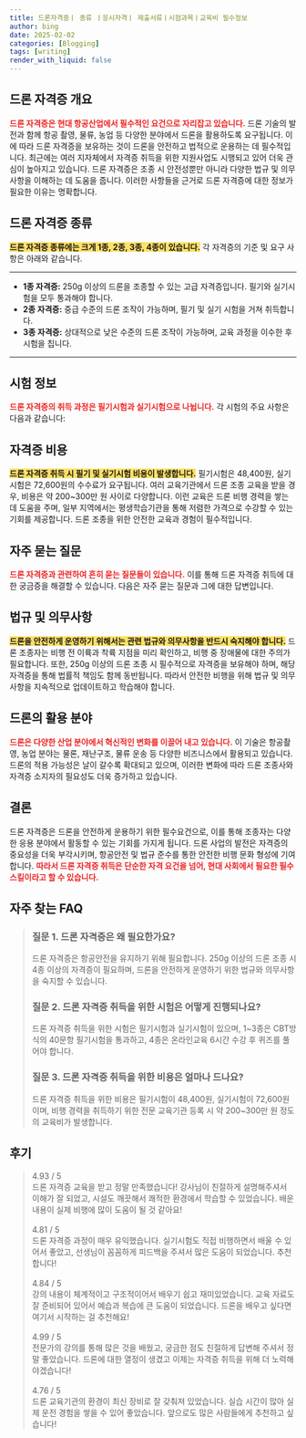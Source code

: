 ```yaml
---
title: 드론자격증ㅣ 종류 ㅣ응시자격ㅣ 제출서류ㅣ시험과목ㅣ교육비 필수정보
author: bing
date: 2025-02-02
categories: [Blogging]
tags: [writing]
render_with_liquid: false
---
```



<h2 id='드론 자격증 개요'>드론 자격증 개요</h2>

<p><b><span style="color: #ee2323;">드론 자격증은 현대 항공산업에서 필수적인 요건으로 자리잡고 있습니다.</span></b> 드론 기술의 발전과 함께 항공 촬영, 물류, 농업 등 다양한 분야에서 드론을 활용하도록 요구됩니다. 이에 따라 드론 자격증을 보유하는 것이 드론을 안전하고 법적으로 운용하는 데 필수적입니다. 최근에는 여러 지자체에서 자격증 취득을 위한 지원사업도 시행되고 있어 더욱 관심이 높아지고 있습니다. 드론 자격증은 조종 시 안전성뿐만 아니라 다양한 법규 및 의무사항을 이해하는 데 도움을 줍니다. 이러한 사항들을 근거로 드론 자격증에 대한 정보가 필요한 이유는 명확합니다.</p>

<h2 id='드론 자격증 종류'>드론 자격증 종류</h2>

<p><b><span style="background-color: #ffe066;">드론 자격증 종류에는 크게 1종, 2종, 3종, 4종이 있습니다.</span></b> 각 자격증의 기준 및 요구 사항은 아래와 같습니다.</p>

<hr />

<ul>
    <li><b>1종 자격증:</b> 250g 이상의 드론을 조종할 수 있는 고급 자격증입니다. 필기와 실기시험을 모두 통과해야 합니다.</li>
    <li><b>2종 자격증:</b> 중급 수준의 드론 조작이 가능하며, 필기 및 실기 시험을 거쳐 취득합니다.</li>
    <li><b>3종 자격증:</b> 상대적으로 낮은 수준의 드론 조작이 가능하며, 교육 과정을 이수한 후 시험을 칩니다.</li>
</ul>

<hr />

<h2 id='시험 정보'>시험 정보</h2>

<p><b><span style="color: #ee2323;">드론 자격증의 취득 과정은 필기시험과 실기시험으로 나뉩니다.</span></b> 각 시험의 주요 사항은 다음과 같습니다:</p>

<h2 id='자격증 비용'>자격증 비용</h2>

<p><b><span style="background-color: #ffe066;">드론 자격증 취득 시 필기 및 실기시험 비용이 발생합니다.</span></b> 필기시험은 48,400원, 실기시험은 72,600원의 수수료가 요구됩니다. 여러 교육기관에서 드론 조종 교육을 받을 경우, 비용은 약 200~300만 원 사이로 다양합니다. 이런 교육은 드론 비행 경력을 쌓는 데 도움을 주며, 일부 지역에서는 평생학습기관을 통해 저렴한 가격으로 수강할 수 있는 기회를 제공합니다. 드론 조종을 위한 안전한 교육과 경험이 필수적입니다.</p>

<h2 id='자주 묻는 질문'>자주 묻는 질문</h2>

<p><b><span style="color: #ee2323;">드론 자격증과 관련하여 흔히 묻는 질문들이 있습니다.</span></b> 이를 통해 드론 자격증 취득에 대한 궁금증을 해결할 수 있습니다. 다음은 자주 묻는 질문과 그에 대한 답변입니다.</p>

<h2 id='법규 및 의무사항'>법규 및 의무사항</h2>

<p><b><span style="background-color: #ffe066;">드론을 안전하게 운영하기 위해서는 관련 법규와 의무사항을 반드시 숙지해야 합니다.</span></b> 드론 조종자는 비행 전 이륙과 착륙 지점을 미리 확인하고, 비행 중 장애물에 대한 주의가 필요합니다. 또한, 250g 이상의 드론 조종 시 필수적으로 자격증을 보유해야 하며, 해당 자격증을 통해 법률적 책임도 함께 동반됩니다. 따라서 안전한 비행을 위해 법규 및 의무사항을 지속적으로 업데이트하고 학습해야 합니다.</p>

<h2 id='드론의 활용 분야'>드론의 활용 분야</h2>

<p><b><span style="color: #ee2323;">드론은 다양한 산업 분야에서 혁신적인 변화를 이끌어 내고 있습니다.</span></b> 이 기술은 항공촬영, 농업 분야는 물론, 재난구조, 물류 운송 등 다양한 비즈니스에서 활용되고 있습니다. 드론의 적용 가능성은 날이 갈수록 확대되고 있으며, 이러한 변화에 따라 드론 조종사와 자격증 소지자의 필요성도 더욱 증가하고 있습니다.</p>

<h2 id='결론'>결론</h2>

<p>드론 자격증은 드론을 안전하게 운용하기 위한 필수요건으로, 이를 통해 조종자는 다양한 응용 분야에서 활동할 수 있는 기회를 가지게 됩니다. 드론 사업의 발전은 자격증의 중요성을 더욱 부각시키며, 항공안전 및 법규 준수를 통한 안전한 비행 문화 형성에 기여합니다. <b><span style="color: #ee2323;">따라서 드론 자격증 취득은 단순한 자격 요건을 넘어, 현대 사회에서 필요한 필수 스킬이라고 할 수 있습니다.</span></b></p>


<h2 id='자주_찾는_FAQ'>자주 찾는 FAQ</h2>
<div itemscope="" itemtype="https://schema.org/FAQPage"> 
<blockquote> 
<div itemscope="" itemprop="mainEntity" itemtype="https://schema.org/Question"> 
<h3 itemprop="name">질문 1. 드론 자격증은 왜 필요한가요?</h3> 
<div itemscope="" itemprop="acceptedAnswer" itemtype="https://schema.org/Answer"> 
<span itemprop="text"> 
<p>드론 자격증은 항공안전을 유지하기 위해 필요합니다. 250g 이상의 드론 조종 시 4종 이상의 자격증이 필요하며, 드론을 안전하게 운영하기 위한 법규와 의무사항을 숙지할 수 있습니다.</p> 
</span> 
</div> 
</div> 
<div itemscope="" itemprop="mainEntity" itemtype="https://schema.org/Question"> 
<h3 itemprop="name">질문 2. 드론 자격증 취득을 위한 시험은 어떻게 진행되나요?</h3> 
<div itemscope="" itemprop="acceptedAnswer" itemtype="https://schema.org/Answer"> 
<span itemprop="text"> 
<p>드론 자격증 취득을 위한 시험은 필기시험과 실기시험이 있으며, 1~3종은 CBT방식의 40문항 필기시험을 통과하고, 4종은 온라인교육 6시간 수강 후 퀴즈를 풀어야 합니다.</p> 
</span> 
</div> 
</div> 
<div itemscope="" itemprop="mainEntity" itemtype="https://schema.org/Question"> 
<h3 itemprop="name">질문 3. 드론 자격증 취득을 위한 비용은 얼마나 드나요?</h3> 
<div itemscope="" itemprop="acceptedAnswer" itemtype="https://schema.org/Answer"> 
<span itemprop="text"> 
<p>드론 자격증 취득을 위한 비용은 필기시험이 48,400원, 실기시험이 72,600원이며, 비행 경력을 취득하기 위한 전문 교육기관 등록 시 약 200~300만 원 정도의 교육비가 발생합니다.</p> 
</span> 
</div> 
</div> 
</blockquote> 
</div>
<h2 id='후기'>후기</h2>
<div itemscope itemtype="https://schema.org/Product">
  <blockquote>
  <div itemprop="review" itemscope itemtype="https://schema.org/Review">
      <div itemprop="reviewRating" itemscope itemtype="https://schema.org/Rating"> <span itemprop="ratingValue">4.93</span> / <span itemprop="bestRating">5</span> </div>
      <span itemprop="reviewBody">드론 자격증 교육을 받고 정말 만족했습니다! 강사님이 친절하게 설명해주셔서 이해가 잘 되었고, 시설도 깨끗해서 쾌적한 환경에서 학습할 수 있었습니다. 배운 내용이 실제 비행에 많이 도움이 될 것 같아요!</span>
  </div>
  <br>
  <div itemprop="review" itemscope itemtype="https://schema.org/Review">
      <div itemprop="reviewRating" itemscope itemtype="https://schema.org/Rating"> <span itemprop="ratingValue">4.81</span> / <span itemprop="bestRating">5</span> </div>
      <span itemprop="reviewBody">드론 자격증 과정이 매우 유익했습니다. 실기시험도 직접 비행하면서 배울 수 있어서 좋았고, 선생님이 꼼꼼하게 피드백을 주셔서 많은 도움이 되었습니다. 추천합니다!</span>
  </div>
  <br>
  <div itemprop="review" itemscope itemtype="https://schema.org/Review">
      <div itemprop="reviewRating" itemscope itemtype="https://schema.org/Rating"> <span itemprop="ratingValue">4.84</span> / <span itemprop="bestRating">5</span> </div>
      <span itemprop="reviewBody">강의 내용이 체계적이고 구조적이어서 배우기 쉽고 재미있었습니다. 교육 자료도 잘 준비되어 있어서 예습과 복습에 큰 도움이 되었습니다. 드론을 배우고 싶다면 여기서 시작하는 걸 추천해요!</span>
  </div>
  <br>
  <div itemprop="review" itemscope itemtype="https://schema.org/Review">
      <div itemprop="reviewRating" itemscope itemtype="https://schema.org/Rating"> <span itemprop="ratingValue">4.99</span> / <span itemprop="bestRating">5</span> </div>
      <span itemprop="reviewBody">전문가의 강의를 통해 많은 것을 배웠고, 궁금한 점도 친절하게 답변해 주셔서 정말 좋았습니다. 드론에 대한 열정이 생겼고 이제는 자격증 취득을 위해 더 노력해야겠습니다!</span>
  </div>
  <br>
  <div itemprop="review" itemscope itemtype="https://schema.org/Review">
      <div itemprop="reviewRating" itemscope itemtype="https://schema.org/Rating"> <span itemprop="ratingValue">4.76</span> / <span itemprop="bestRating">5</span> </div>
      <span itemprop="reviewBody">드론 교육기관의 환경이 최신 장비로 잘 갖춰져 있었습니다. 실습 시간이 많아 실제 운전 경험을 쌓을 수 있어 좋았습니다. 앞으로도 많은 사람들에게 추천하고 싶습니다!</span>
  </div>
  </blockquote>
</div>
